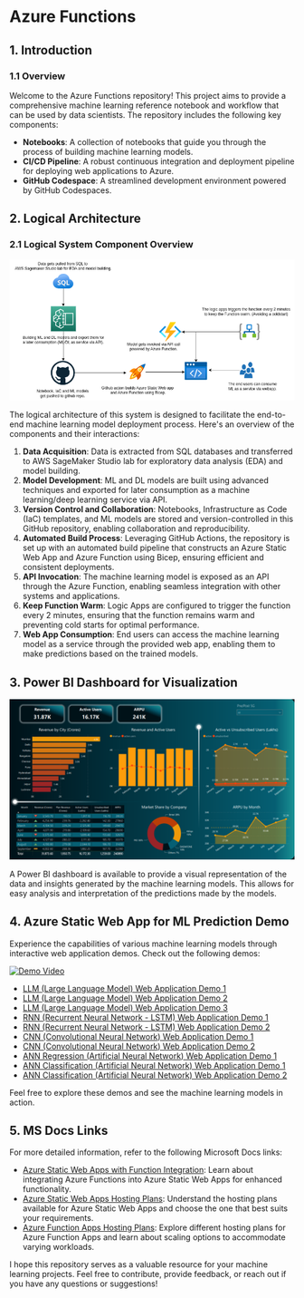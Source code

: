 # Azure Functions

## 1. Introduction

### 1.1 Overview

Welcome to the Azure Functions repository! This project aims to provide a comprehensive machine learning reference notebook and workflow that can be used by data scientists. The repository includes the following key components:

- **Notebooks**: A collection of notebooks that guide you through the process of building machine learning models.
- **CI/CD Pipeline**: A robust continuous integration and deployment pipeline for deploying web applications to Azure.
- **GitHub Codespace**: A streamlined development environment powered by GitHub Codespaces.

## 2. Logical Architecture

### 2.1 Logical System Component Overview

![Figure 2: Logical Architecture Overview](./images/workflow.png)

The logical architecture of this system is designed to facilitate the end-to-end machine learning model deployment process. Here's an overview of the components and their interactions:

1. **Data Acquisition**: Data is extracted from SQL databases and transferred to AWS SageMaker Studio lab for exploratory data analysis (EDA) and model building.
2. **Model Development**: ML and DL models are built using advanced techniques and exported for later consumption as a machine learning/deep learning service via API.
3. **Version Control and Collaboration**: Notebooks, Infrastructure as Code (IaC) templates, and ML models are stored and version-controlled in this GitHub repository, enabling collaboration and reproducibility.
4. **Automated Build Process**: Leveraging GitHub Actions, the repository is set up with an automated build pipeline that constructs an Azure Static Web App and Azure Function using Bicep, ensuring efficient and consistent deployments.
5. **API Invocation**: The machine learning model is exposed as an API through the Azure Function, enabling seamless integration with other systems and applications.
6. **Keep Function Warm**: Logic Apps are configured to trigger the function every 2 minutes, ensuring that the function remains warm and preventing cold starts for optimal performance.
7. **Web App Consumption**: End users can access the machine learning model as a service through the provided web app, enabling them to make predictions based on the trained models.

## 3. Power BI Dashboard for Visualization

![Figure 3: Power BI Dashboard](./images/powerbi.png)

A Power BI dashboard is available to provide a visual representation of the data and insights generated by the machine learning models. This allows for easy analysis and interpretation of the predictions made by the models.

## 4. Azure Static Web App for ML Prediction Demo

Experience the capabilities of various machine learning models through interactive web application demos. Check out the following demos:

[![Demo Video](http://img.youtube.com/vi/n7iDGMlTXSQ/0.jpg)](https://www.youtube.com/watch?v=n7iDGMlTXSQ)

- [LLM (Large Language Model) Web Application Demo 1](https://lyoh001.com/mlcenitex)
- [LLM (Large Language Model) Web Application Demo 2](https://lyoh001.com/mldisastertweets)
- [LLM (Large Language Model) Web Application Demo 3](https://lyoh001.com/mlgpt2)
- [RNN (Recurrent Neural Network - LSTM) Web Application Demo 1](https://lyoh001.com/mlvmaudit)
- [RNN (Recurrent Neural Network - LSTM) Web Application Demo 2](https://lyoh001.com/mlcloudaudit)
- [CNN (Convolutional Neural Network) Web Application Demo 1](https://lyoh001.com/mlcoffeeplantdiseases)
- [CNN (Convolutional Neural Network) Web Application Demo 2](https://lyoh001.com/mlcovid)
- [ANN Regression (Artificial Neural Network) Web Application Demo 1](https://lyoh001.com/mltelecom)
- [ANN Classification (Artificial Neural Network) Web Application Demo 1](https://lyoh001.com/mlmaternalmortality)
- [ANN Classification (Artificial Neural Network) Web Application Demo 2](https://lyoh001.com/mlsupplychain)

Feel free to explore these demos and see the machine learning models in action.

## 5. MS Docs Links

For more detailed information, refer to the following Microsoft Docs links:

- [Azure Static Web Apps with Function Integration](https://docs.microsoft.com/en-us/azure/static-web-apps/functions-bring-your-own/): Learn about integrating Azure Functions into Azure Static Web Apps for enhanced functionality.
- [Azure Static Web Apps Hosting Plans](https://learn.microsoft.com/en-us/azure/static-web-apps/plans): Understand the hosting plans available for Azure Static Web Apps and choose the one that best suits your requirements.
- [Azure Function Apps Hosting Plans](https://learn.microsoft.com/en-us/azure/azure-functions/functions-scale): Explore different hosting plans for Azure Function Apps and learn about scaling options to accommodate varying workloads.

I hope this repository serves as a valuable resource for your machine learning projects. Feel free to contribute, provide feedback, or reach out if you have any questions or suggestions!
